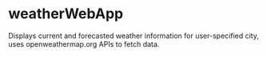 # weatherWebApp
Displays current and forecasted weather information for user-specified city, uses openweathermap.org APIs to fetch data.
